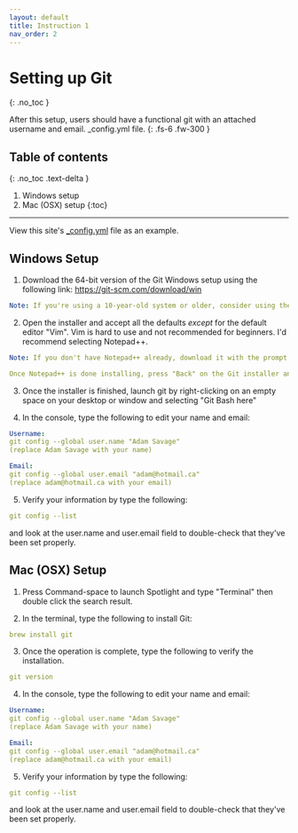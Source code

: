 ```yaml
---
layout: default
title: Instruction 1
nav_order: 2
---
```


# Setting up Git
{: .no_toc }

After this setup, users should have a functional git with an attached username and email.
\_config.yml file.
{: .fs-6 .fw-300 }

## Table of contents
{: .no_toc .text-delta }

1. Windows setup
2. Mac (OSX) setup
{:toc}

---

View this site's [\_config.yml](https://github.com/just-the-docs/just-the-docs/tree/main/_config.yml) file as an example.

## Windows Setup

1. Download the 64-bit version of the Git Windows setup using the following link:
https://git-scm.com/download/win


```yaml
Note: If you're using a 10-year-old system or older, consider using the 32-bit Windows Setup. The 64-bit version may not be compatible with your system.
```

2. Open the installer and accept all the defaults *except* for the default editor "Vim". Vim is hard to use and not recommended for beginners. I'd recommend selecting Notepad++.
   
```yaml
Note: If you don't have Notepad++ already, download it with the prompt from the installer and install it with default settings.

Once Notepad++ is done installing, press "Back" on the Git installer and "Next" again to refresh the option to continue.
```

3. Once the installer is finished, launch git by right-clicking on an empty space on your desktop or window and selecting "Git Bash here"

4. In the console, type the following to edit your name and email:

```yaml
Username:
git config --global user.name "Adam Savage"
(replace Adam Savage with your name)

Email:
git config --global user.email "adam@hotmail.ca"
(replace adam@hotmail.ca with your email)
```

5. Verify your information by type the following:
```yaml
git config --list
```
and look at the user.name and user.email field to double-check that they've been set properly.

## Mac (OSX) Setup

1. Press Command-space to launch Spotlight and type "Terminal" then double click the search result.

2. In the terminal, type the following to install Git:

```yaml
brew install git
```
3. Once the operation is complete, type the following to verify the installation.

```yaml
git version
```

4. In the console, type the following to edit your name and email:

```yaml
Username:
git config --global user.name "Adam Savage"
(replace Adam Savage with your name)

Email:
git config --global user.email "adam@hotmail.ca"
(replace adam@hotmail.ca with your email)
```

5. Verify your information by type the following:
```yaml
git config --list
```
and look at the user.name and user.email field to double-check that they've been set properly.